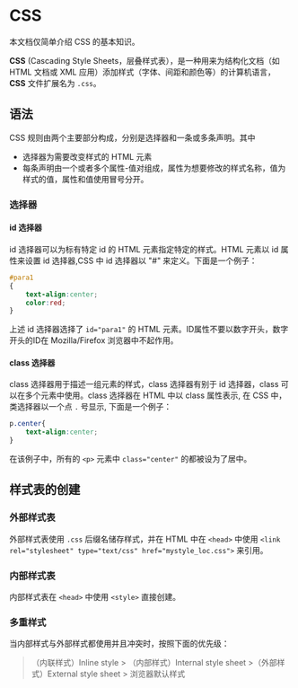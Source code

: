# CSS

本文档仅简单介绍 CSS 的基本知识。

**CSS** (Cascading Style Sheets，层叠样式表），是一种用来为结构化文档（如 HTML 文档或 XML 应用）添加样式（字体、间距和颜色等）的计算机语言，**CSS** 文件扩展名为 `.css`。

## 语法

CSS 规则由两个主要部分构成，分别是选择器和一条或多条声明。其中
- 选择器为需要改变样式的 HTML 元素
- 每条声明由一个或者多个属性-值对组成，属性为想要修改的样式名称，值为样式的值，属性和值使用冒号分开。

### 选择器

#### id 选择器

id 选择器可以为标有特定 id 的 HTML 元素指定特定的样式。HTML 元素以 id 属性来设置 id 选择器,CSS 中 id 选择器以 "#" 来定义。下面是一个例子：
```CSS
#para1
{
    text-align:center;
    color:red;
}
```

上述 id 选择器选择了 `id="para1"` 的 HTML 元素。ID属性不要以数字开头，数字开头的ID在 Mozilla/Firefox 浏览器中不起作用。

#### class 选择器

class 选择器用于描述一组元素的样式，class 选择器有别于 id 选择器，class 可以在多个元素中使用。class 选择器在 HTML 中以 class 属性表示, 在 CSS 中，类选择器以一个点 `.` 号显示, 下面是一个例子：
```CSS
p.center{
	text-align:center;
}
```
在该例子中，所有的 `<p>` 元素中 `class="center"` 的都被设为了居中。

## 样式表的创建

### 外部样式表

外部样式表使用 `.css` 后缀名储存样式，并在 HTML 中在 `<head>` 中使用 ` <link rel="stylesheet" type="text/css" href="mystyle_loc.css"> ` 来引用。

### 内部样式表

内部样式表在 `<head>` 中使用 `<style>` 直接创建。

### 多重样式

当内部样式与外部样式都使用并且冲突时，按照下面的优先级：
>（内联样式）Inline style > （内部样式）Internal style sheet >（外部样式）External style sheet > 浏览器默认样式